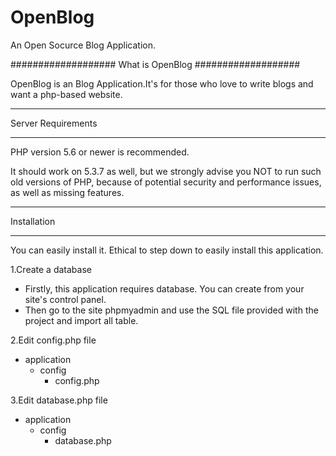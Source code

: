 # OpenBlog
An Open Socurce Blog Application.

###################
What is OpenBlog
###################

OpenBlog is an Blog Application.It's for those who love to write blogs and want a php-based website.


*****************
Server Requirements
*****************

PHP version 5.6 or newer is recommended.

It should work on 5.3.7 as well, but we strongly advise you NOT to run
such old versions of PHP, because of potential security and performance
issues, as well as missing features.

**********
Installation
**********

You can easily install it. Ethical to step down to easily install this application.

1.Create a database
  * Firstly, this application requires database. You can create from your site's control panel. 
  * Then go to the site phpmyadmin and use the SQL file provided with the project and import all table.

2.Edit config.php file
  - application
    - config
      - config.php
      
      
      
      
      
3.Edit database.php file
  - application
    - config
      - database.php 
 
          
